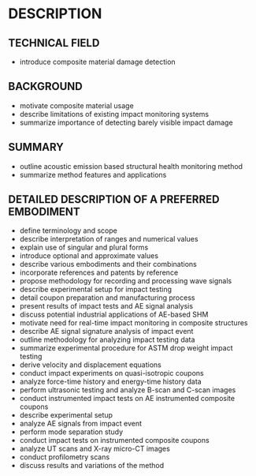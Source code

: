 # DESCRIPTION

## TECHNICAL FIELD

- introduce composite material damage detection

## BACKGROUND

- motivate composite material usage
- describe limitations of existing impact monitoring systems
- summarize importance of detecting barely visible impact damage

## SUMMARY

- outline acoustic emission based structural health monitoring method
- summarize method features and applications

## DETAILED DESCRIPTION OF A PREFERRED EMBODIMENT

- define terminology and scope
- describe interpretation of ranges and numerical values
- explain use of singular and plural forms
- introduce optional and approximate values
- describe various embodiments and their combinations
- incorporate references and patents by reference
- propose methodology for recording and processing wave signals
- describe experimental setup for impact testing
- detail coupon preparation and manufacturing process
- present results of impact tests and AE signal analysis
- discuss potential industrial applications of AE-based SHM
- motivate need for real-time impact monitoring in composite structures
- describe AE signal signature analysis of impact event
- outline methodology for analyzing impact testing data
- summarize experimental procedure for ASTM drop weight impact testing
- derive velocity and displacement equations
- conduct impact experiments on quasi-isotropic coupons
- analyze force-time history and energy-time history data
- perform ultrasonic testing and analyze B-scan and C-scan images
- conduct instrumented impact tests on AE instrumented composite coupons
- describe experimental setup
- analyze AE signals from impact event
- perform mode separation study
- conduct impact tests on instrumented composite coupons
- analyze UT scans and X-ray micro-CT images
- conduct profilometry scans
- discuss results and variations of the method

